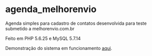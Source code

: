 # agenda_melhorenvio
Agenda simples para cadastro de contatos desenvolvida para teste submetido a melhorenvio.com.br

Feito em PHP 5.6.25 e MySQL 5.7.14

Demonstração do sistema em funcionamento <a href="http://m2studios.orgfree.com/outras/agenda_melhorenvio/">aqui</a>.
